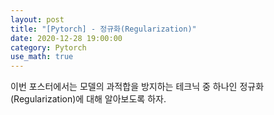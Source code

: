 ```yaml
---
layout: post
title: "[Pytorch] - 정규화(Regularization)"
date: 2020-12-28 19:00:00
category: Pytorch
use_math: true
---
```


이번 포스터에서는 모델의 과적합을 방지하는 테크닉 중 하나인 정규화(Regularization)에 대해 알아보도록 하자.

